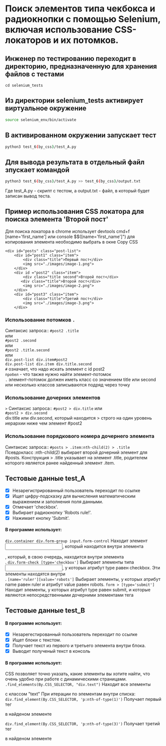 # Поиск элементов типа чекбокса и радиокнопки с помощью Selenium, включая использование CSS-локаторов и их потомков.

## Инженер по тестированию переходит в директорию, предназначенную для хранения файлов с тестами
```
cd selenium_tests
```
## Из директории selenium_tests активирует виртуальное окружение
```sh
source selenium_env/bin/activate
```
## В активированном окружении запускает тест 
```sh
python3 test_6(by_css)/test_A.py
```
## Для вывода результата в отдельный файл зпускает командой 
```sh
python3 test_6(by_css)/test_A.py >> test_6(by_css)/output.txt
```
Где test_A.py -  скрипт с тестом, а output.txt - файл, в который будет записан вывод теста.


## Пример использования CSS локатора для поиска элемента 'Второй пост'
Для поиска локатора в chrome использует devtools cmd+f [name='first_name'] или console $$([name='first_name']")
для копирования элемента необходимо выбрать в окне Copy CSS
```
<div id="posts" class="post-list">
    <div id="post1" class="item">
        <div class="title">Первый пост</div>
        <img src="./images/image-1.png">
    </div>
    <div id ="post2" class="item">
        <div class="title second">Второй пост</div>
       <div class="title">Второй пост</div>
        <img src="./images/image-2.png">
    </div>
    <div id="post3" class="item">
        <div class="title">Третий пост</div>
        <img src="./images/image-3.png">
    </div>
```
### Использование потомков ```.```
Синтаксис запроса::
```#post2 .title```\
или\
```#post2 .second```\
или\
```#post2 .title.second```\
или \
```div.post-list div.item#post2```\
```div.post-list div.item div.title.second```\
```#``` означает, что надо искать элемент с id post2\
```пробел``` - что также нужно найти элемент-потомок\
```.``` элемент-потомок должен иметь класс со значением title или second или несколько классов записываются подряд через точку

### Использование дочерних элементов 
```>```
Синтаксис запроса::
```#post2 > div.title```
или\
```#post2 > div.second```\
div.title или div.second, который находится > строго на один уровень иерархии ниже чем элемент #post2

### Использование порядкового номера дочернего элемента
Синтаксис запроса::
```#posts > .item:nth-child(2) > .title```\
Псевдокласс :nth-child(2) выбирает второй дочерний элемент для #posts.
Конструкция > .title указывает на элемент .title, родителем которого является ранее найденный элемент .item.

## Тестовые данные test_A
- [x] Незарегистрированный пользователь переходит по ссылке 
- [x] Ищет цифру-подсказку для вычисления математическим выражением и заполнения поля данными.
- [x] Отмечает 'checkbox'.
- [x] Выбирает радиокнопку 'Robots rule!'.
- [x] Нажимает кнопку 'Submit'.

#### В программе использует:
```div.container div.form-group input.form-control``` Находит элемент <input>, который находится внутри элемента <div class="form-group">, который, в свою очередь, находится внутри элемента <div class="container">.
```div.form-check [type='checkbox']``` Выбирает элементы типа <input>, у которых атрибут type равен checkbox. Эти элементы находятся внутри <div class="form-check">.
```[name='ruler'][value='robots']``` Выбирает элементы, у которых атрибут name равен ruler и атрибут value равен robots.
```form > [type='submit']``` Находит элементы, у которых атрибут type равен submit, и которые являются непосредственными дочерними элементами тега <form>

## Тестовые данные test_B
#### В программе использует:
- [x] Незарегестированный пользователь переходит по ссылке 
- [x] Ищет блоки с текстом.
- [x] Получает текст из первого и третьего элемента внутри блока.
- [x] Выводит полученый текст в консоль

#### В программе использует:
CSS позволяет точно указать, какие элементы вы хотите найти, что очень удобно при работе с динамическими страницами.
```.find_elements(By.CSS_SELECTOR, "div.text")``` Находит все элементы <div> с классом "text"
При итерации по элементам внутри списка:
```div.find_element(By.CSS_SELECTOR, 'p:nth-of-type(1)')``` Получает первый тег <p> в найденом элементе <div>
```div.find_element(By.CSS_SELECTOR, 'p:nth-of-type(3)')``` Получает третий тег <p> в найденом элементе <div>
